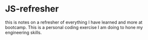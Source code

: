 ﻿# JS-refresher
this is notes on a refresher of everything I have learned and more at bootcamp. This is a personal coding exercise I am doing to hone my engineering skills. 
